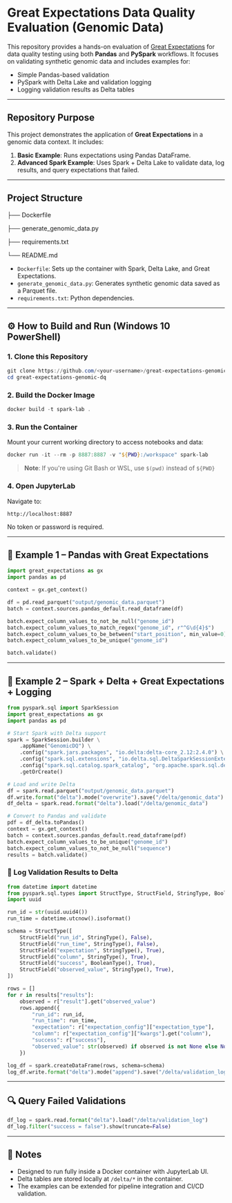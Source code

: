 # Great Expectations Data Quality Evaluation (Genomic Data)

This repository provides a hands-on evaluation of [Great Expectations](https://greatexpectations.io/) for data quality testing using both **Pandas** and **PySpark** workflows. It focuses on validating synthetic genomic data and includes examples for:

- Simple Pandas-based validation
- PySpark with Delta Lake and validation logging
- Logging validation results as Delta tables

---

## Repository Purpose

This project demonstrates the application of **Great Expectations** in a genomic data context. It includes:

1. **Basic Example**: Runs expectations using Pandas DataFrame.
2. **Advanced Spark Example**: Uses Spark + Delta Lake to validate data, log results, and query expectations that failed.

---

## Project Structure


├── Dockerfile

├── generate\_genomic\_data.py

├── requirements.txt

└── README.md



- `Dockerfile`: Sets up the container with Spark, Delta Lake, and Great Expectations.
- `generate_genomic_data.py`: Generates synthetic genomic data saved as a Parquet file.
- `requirements.txt`: Python dependencies.

---

## ⚙️ How to Build and Run (Windows 10 PowerShell)

### 1. Clone this Repository

```powershell
git clone https://github.com/<your-username>/great-expectations-genomic-dq.git
cd great-expectations-genomic-dq
````

### 2. Build the Docker Image

```powershell
docker build -t spark-lab .
```

### 3. Run the Container

Mount your current working directory to access notebooks and data:

```powershell
docker run -it --rm -p 8887:8887 -v "${PWD}:/workspace" spark-lab
```

> **Note**: If you're using Git Bash or WSL, use `$(pwd)` instead of `${PWD}`

### 4. Open JupyterLab

Navigate to:

```
http://localhost:8887
```

No token or password is required.

---

## 🧪 Example 1 – Pandas with Great Expectations

```python
import great_expectations as gx
import pandas as pd

context = gx.get_context()

df = pd.read_parquet("output/genomic_data.parquet")
batch = context.sources.pandas_default.read_dataframe(df)

batch.expect_column_values_to_not_be_null("genome_id")
batch.expect_column_values_to_match_regex("genome_id", r"^G\d{4}$")
batch.expect_column_values_to_be_between("start_position", min_value=0)
batch.expect_column_values_to_be_unique("genome_id")

batch.validate()
```

---

## 🔬 Example 2 – Spark + Delta + Great Expectations + Logging

```python
from pyspark.sql import SparkSession
import great_expectations as gx
import pandas as pd

# Start Spark with Delta support
spark = SparkSession.builder \
    .appName("GenomicDQ") \
    .config("spark.jars.packages", "io.delta:delta-core_2.12:2.4.0") \
    .config("spark.sql.extensions", "io.delta.sql.DeltaSparkSessionExtension") \
    .config("spark.sql.catalog.spark_catalog", "org.apache.spark.sql.delta.catalog.DeltaCatalog") \
    .getOrCreate()

# Load and write Delta
df = spark.read.parquet("output/genomic_data.parquet")
df.write.format("delta").mode("overwrite").save("/delta/genomic_data")
df_delta = spark.read.format("delta").load("/delta/genomic_data")

# Convert to Pandas and validate
pdf = df_delta.toPandas()
context = gx.get_context()
batch = context.sources.pandas_default.read_dataframe(pdf)
batch.expect_column_values_to_be_unique("genome_id")
batch.expect_column_values_to_not_be_null("sequence")
results = batch.validate()
```

### 🔁 Log Validation Results to Delta

```python
from datetime import datetime
from pyspark.sql.types import StructType, StructField, StringType, BooleanType
import uuid

run_id = str(uuid.uuid4())
run_time = datetime.utcnow().isoformat()

schema = StructType([
    StructField("run_id", StringType(), False),
    StructField("run_time", StringType(), False),
    StructField("expectation", StringType(), True),
    StructField("column", StringType(), True),
    StructField("success", BooleanType(), True),
    StructField("observed_value", StringType(), True),
])

rows = []
for r in results["results"]:
    observed = r["result"].get("observed_value")
    rows.append({
        "run_id": run_id,
        "run_time": run_time,
        "expectation": r["expectation_config"]["expectation_type"],
        "column": r["expectation_config"]["kwargs"].get("column"),
        "success": r["success"],
        "observed_value": str(observed) if observed is not None else None
    })

log_df = spark.createDataFrame(rows, schema=schema)
log_df.write.format("delta").mode("append").save("/delta/validation_log")
```

---

## 🔍 Query Failed Validations

```python
df_log = spark.read.format("delta").load("/delta/validation_log")
df_log.filter("success = false").show(truncate=False)
```

---

## 📌 Notes

* Designed to run fully inside a Docker container with JupyterLab UI.
* Delta tables are stored locally at `/delta/*` in the container.
* The examples can be extended for pipeline integration and CI/CD validation.





